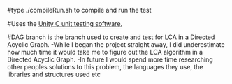 #type ./compileRun.sh to compile and run the test

#Uses the [Unity C unit testing software.](https://github.com/ThrowTheSwitch/Unity)

#DAG branch is the branch used to create and test for LCA in a Directed Acyclic Graph.
-While I began the project straight away, I did underestimate how much time it would take me to figure out the LCA algorithm in a Directed Acyclic Graph.
-In future I would spend more time researching other peoples solutions to this problem, the languages they use, the libraries and structures used etc
